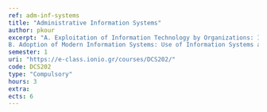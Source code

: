 ```yaml
---
ref: adm-inf-systems
title: "Administrative Information Systems"
author: pkour
excerpt: "A. Exploitation of Information Technology by Organizations: Importance of Information Technology in Modern Organizations. Strategic Planning IT .. Information Systems and Supply Chain Management. Reorganization of Business Procedures (BPR).
B. Adoption of Modern Information Systems: Use of Information Systems at operational, administrative and strategic level. E-business and online business. Modern models for the use of information resources.C. Development and Evaluation of Information Resources: Method of Development of Information Systems. Provision of IT services to organizations. Evaluation of investments in computer projects. Evaluation of information systems and information resources."
semester: 1
uri: "https://e-class.ionio.gr/courses/DCS202/"
code: DCS202
type: "Compulsory"
hours: 3
extra:
ects: 6
---
```

